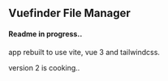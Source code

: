 ## Vuefinder File Manager

#### Readme in progress..

app rebuilt to use vite, vue 3 and tailwindcss.

version 2 is cooking..
